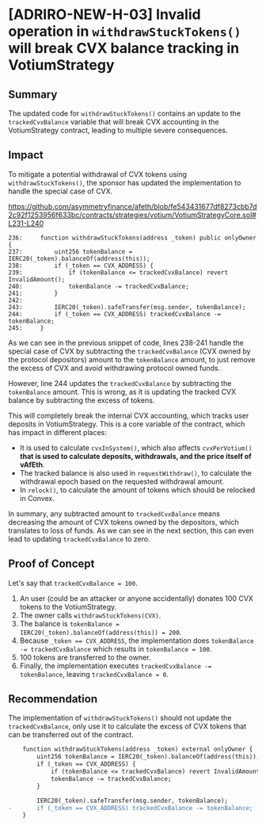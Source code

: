 # [ADRIRO-NEW-H-03] Invalid operation in `withdrawStuckTokens()` will break CVX balance tracking in VotiumStrategy

## Summary

The updated code for `withdrawStuckTokens()` contains an update to the `trackedCvxBalance` variable that will break CVX accounting in the VotiumStrategy contract, leading to multiple severe consequences.

## Impact

To mitigate a potential withdrawal of CVX tokens using `withdrawStuckTokens()`, the sponsor has updated the implementation to handle the special case of CVX.

https://github.com/asymmetryfinance/afeth/blob/fe543431677df8273cbb7d2c92f1253956f633bc/contracts/strategies/votium/VotiumStrategyCore.sol#L231-L240

```solidity
236:     function withdrawStuckTokens(address _token) public onlyOwner {
237:         uint256 tokenBalance = IERC20(_token).balanceOf(address(this));
238:         if (_token == CVX_ADDRESS) {
239:             if (tokenBalance <= trackedCvxBalance) revert InvalidAmount();
240:             tokenBalance -= trackedCvxBalance;
241:         }
242: 
243:         IERC20(_token).safeTransfer(msg.sender, tokenBalance);
244:         if (_token == CVX_ADDRESS) trackedCvxBalance -= tokenBalance;
245:     }
```

As we can see in the previous snippet of code, lines 238-241 handle the special case of CVX by subtracting the `trackedCvxBalance` (CVX owned by the protocol depositors) amount to the `tokenBalance` amount, to just remove the excess of CVX and avoid withdrawing protocol owned funds.

However, line 244 updates the `trackedCvxBalance` by subtracting the `tokenBalance` amount. This is wrong, as it is updating the tracked CVX balance by subtracting the excess of tokens.

This will completely break the internal CVX accounting, which tracks user deposits in VotiumStrategy. This is a core variable of the contract, which has impact in different places:

- It is used to calculate `cvxInSystem()`, which also affects `cvxPerVotium()` **that is used to calculate deposits, withdrawals, and the price itself of vAfEth**.
- The tracked balance is also used in `requestWithdraw()`, to calculate the withdrawal epoch based on the requested withdrawal amount.
- In `relock()`, to calculate the amount of tokens which should be relocked in Convex.

In summary, any subtracted amount to `trackedCvxBalance` means decreasing the amount of CVX tokens owned by the depositors, which translates to loss of funds. As we can see in the next section, this can even lead to updating `trackedCvxBalance` to zero.

## Proof of Concept 

Let's say that `trackedCvxBalance = 100`.

1. An user (could be an attacker or anyone accidentally) donates 100 CVX tokens to the VotiumStrategy.
2. The owner calls `withdrawStuckTokens(CVX)`.
3. The balance is `tokenBalance = IERC20(_token).balanceOf(address(this)) = 200`.
4. Because `_token == CVX_ADDRESS`, the implementation does `tokenBalance -= trackedCvxBalance` which results in `tokenBalance = 100`.
5. 100 tokens are transferred to the owner.
6. Finally, the implementation executes `trackedCvxBalance -= tokenBalance`, leaving `trackedCvxBalance = 0`.

## Recommendation

The implementation of `withdrawStuckTokens()` should not update the `trackedCvxBalance`, only use it to calculate the excess of CVX tokens that can be transferred out of the contract.

```diff
    function withdrawStuckTokens(address _token) external onlyOwner {
        uint256 tokenBalance = IERC20(_token).balanceOf(address(this));
        if (_token == CVX_ADDRESS) {
            if (tokenBalance <= trackedCvxBalance) revert InvalidAmount();
            tokenBalance -= trackedCvxBalance;
        }

        IERC20(_token).safeTransfer(msg.sender, tokenBalance);
-       if (_token == CVX_ADDRESS) trackedCvxBalance -= tokenBalance;
    }
```
